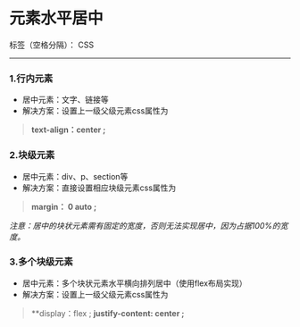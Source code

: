 ﻿# 元素水平居中

标签（空格分隔）： CSS

---

### 1.行内元素

 - 居中元素：文字、链接等
 - 解决方案：设置上一级父级元素css属性为  

> **text-align：center ;**

 
### 2.块级元素
 - 居中元素：div、p、section等
 - 解决方案：直接设置相应块级元素css属性为

> **margin： 0 auto ;**

 *注意：居中的块状元素需有固定的宽度，否则无法实现居中，因为占据100%的宽度。*
 
### 3.多个块级元素
 - 居中元素：多个块状元素水平横向排列居中（使用flex布局实现）
 - 解决方案：设置上一级父级元素css属性为

> **display：flex ; 
**justify-content: center ;**

